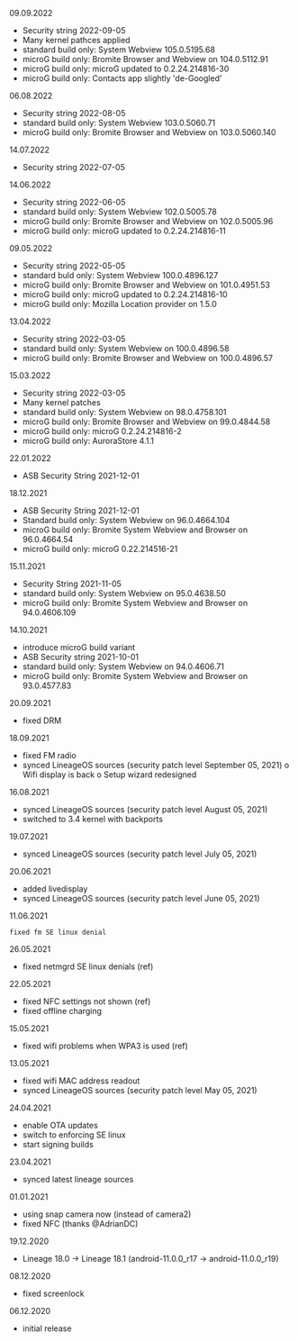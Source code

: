 09.09.2022

- Security string 2022-09-05
- Many kernel pathces applied
- standard build only: System Webview 105.0.5195.68
- microG build only: Bromite Browser and Webview on 104.0.5112.91
- microG build only: microG updated to 0.2.24.214816-30
- microG build only: Contacts app slightly 'de-Googled'


06.08.2022

- Security string 2022-08-05
- standard build only: System Webview 103.0.5060.71
- microG build only: Bromite Browser and Webview on 103.0.5060.140


14.07.2022

- Security string 2022-07-05


14.06.2022

- Security string 2022-06-05
- standard build only: System Webview 102.0.5005.78
- microG build only: Bromite Browser and Webview on 102.0.5005.96
- microG build only: microG updated to 0.2.24.214816-11


09.05.2022

- Security string 2022-05-05
- standard buld only: System Webview 100.0.4896.127
- microG build only: Bromite Browser and Webview on 101.0.4951.53
- microG build only: microG updated to 0.2.24.214816-10
- microG build only: Mozilla Location provider on 1.5.0


13.04.2022

- Security string 2022-03-05
- standard build only: System Webview on 100.0.4896.58
- microG build only: Bromite Browser and Webview on 100.0.4896.57


15.03.2022

- Security string 2022-03-05
- Many kernel patches
- standard build only: System Webview on 98.0.4758.101
- microG build only: Bromite Browser and Webview on 99.0.4844.58
- microG build only: microG 0.2.24.214816-2
- microG build only: AuroraStore 4.1.1


22.01.2022

- ASB Security String 2021-12-01


18.12.2021

- ASB Security String 2021-12-01
- Standard build only: System Webview on 96.0.4664.104 
- microG build only: Bromite System Webview and Browser on 96.0.4664.54
- microG build only: microG 0.22.214516-21


15.11.2021

- Security String 2021-11-05
- standard build only: System Webview on 95.0.4638.50
- microG build only: Bromite System Webview and Browser on 94.0.4606.109


14.10.2021

- introduce microG build variant
- ASB Security string 2021-10-01
- standard build only: System Webview on 94.0.4606.71
- microG build only: Bromite System Webview and Browser on 93.0.4577.83


20.09.2021

- fixed DRM


18.09.2021

- fixed FM radio
- synced LineageOS sources (security patch level September 05, 2021)
   o  Wifi display is back
   o  Setup wizard redesigned


16.08.2021

- synced LineageOS sources (security patch level August 05, 2021)
- switched to 3.4 kernel with backports


19.07.2021

- synced LineageOS sources (security patch level July 05, 2021)


20.06.2021

- added livedisplay
- synced LineageOS sources (security patch level June 05, 2021)


11.06.2021

    fixed fm SE linux denial

26.05.2021

- fixed netmgrd SE linux denials (ref)


22.05.2021

- fixed NFC settings not shown (ref)
- fixed offline charging


15.05.2021

- fixed wifi problems when WPA3 is used (ref)


13.05.2021

- fixed wifi MAC address readout
- synced LineageOS sources (security patch level May 05, 2021)


24.04.2021

- enable OTA updates
- switch to enforcing SE linux
- start signing builds


23.04.2021

- synced latest lineage sources


01.01.2021

- using snap camera now (instead of camera2)
- fixed NFC (thanks @AdrianDC)


19.12.2020

- Lineage 18.0 -> Lineage 18.1 (android-11.0.0_r17 -> android-11.0.0_r19)


08.12.2020

- fixed screenlock


06.12.2020

- initial release

